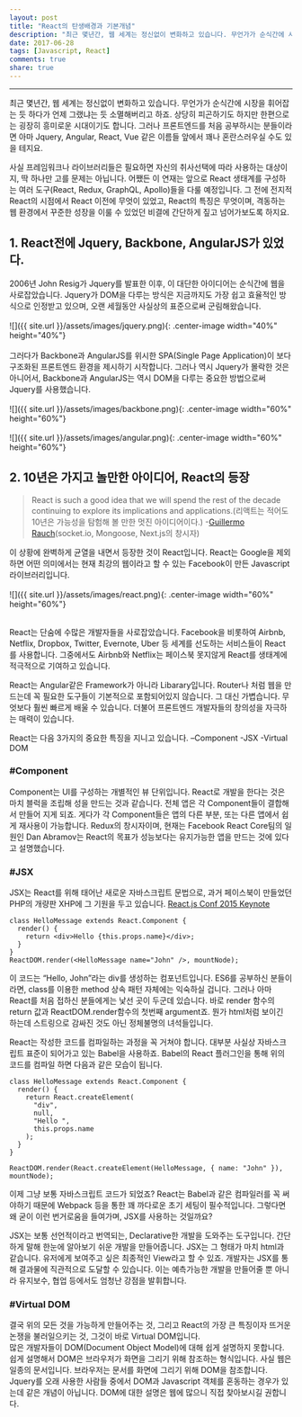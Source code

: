 ```yaml
---
layout: post
title: "React의 탄생배경과 기본개념"
description: "최근 몇년간, 웹 세계는 정신없이 변화하고 있습니다. 무언가가 순식간에 시장을 휘어잡는 듯 하다가 언제 그랬냐는 듯 소멸해버리고 하죠. 상당히 피곤하기도 하지만 한편으로는 굉장히 흥미로운 시대이기도 합니다. 그러나 프론트엔드를 처음 공부하시는 분들이라면 아마 Jquery, Angular, React, Vue 같은 이름들 앞에서 꽤나 혼란스러우실 수도 있을 테지요."
date: 2017-06-28
tags: [Javascript, React]
comments: true
share: true
---
```



--- 

최근 몇년간, 웹 세계는 정신없이 변화하고 있습니다. 무언가가 순식간에 시장을 휘어잡는 듯 하다가 언제 그랬냐는 듯 소멸해버리고 하죠. 상당히 피곤하기도 하지만 한편으로는 굉장히 흥미로운 시대이기도 합니다. 그러나 프론트엔드를 처음 공부하시는 분들이라면 아마 Jquery, Angular, React, Vue 같은 이름들 앞에서 꽤나 혼란스러우실 수도 있을 테지요.

사실 프레임워크나 라이브러리들은 필요하면 자신의 취사선택에 따라 사용하는 대상이지, 딱 하나만 고를 문제는 아닙니다. 어쨌든 이 연재는 앞으로 React 생태계를 구성하는 여러 도구(React, Redux, GraphQL, Apollo)들을 다룰 예정입니다. 그 전에 전지적 React의 시점에서 React 이전에 무엇이 있었고,  React의 특징은 무엇이며, 격동하는 웹 환경에서 꾸준한 성장을 이룰 수 있었던 비결에 간단하게 짚고 넘어가보도록 하지요.

## 1. React전에 Jquery, Backbone, AngularJS가 있었다.
2006년 John Resig가 Jquery를 발표한 이후, 이 대단한 아이디어는 순식간에 웹을 사로잡았습니다. Jquery가 DOM을 다루는 방식은 지금까지도 가장 쉽고 효율적인 방식으로 인정받고 있으며, 오랜 세월동안 사실상의 표준으로써 군림해왔습니다.
<br>
<br>
![]({{ site.url }}/assets/images/jquery.png){: .center-image width="40%" height="40%"}
<br>
<br>
그러다가 Backbone과 AngularJS를 위시한 SPA(Single Page Application)이 보다 구조화된 프론트엔드 환경을 제시하기 시작합니다. 그러나 역시 Jquery가 몰락한 것은 아니어서, Backbone과 AngularJS는 역시 DOM을 다루는 중요한 방법으로써 Jquery를  사용했습니다. 
<br>
<br>
![]({{ site.url }}/assets/images/backbone.png){: .center-image width="60%" height="60%"}
<br>
<br>
![]({{ site.url }}/assets/images/angular.png){: .center-image width="60%" height="60%"}


## 2. 10년은 가지고 놀만한 아이디어, React의 등장
>React is such a good idea that we will spend the rest of the decade continuing to explore its implications and applications.(리액트는 적어도 10년은 가능성을 탐험해 볼 만한 멋진 아이디어이다.) -[Guillermo Rauch‏](https://twitter.com/rauchg/status/801005961334943744)(socket.io, Mongoose, Next.js의 창시자)

이 상황에 완벽하게 균열을 내면서 등장한 것이 React입니다. React는 Google을 제외하면 어떤 의미에서는 현재 최강의 웹이라고 할 수 있는 Facebook이 만든 Javascript 라이브러리입니다.
<br>
<br>
![]({{ site.url }}/assets/images/react.png){: .center-image width="60%" height="60%"}
<br>
<br>

React는 단숨에 수많은 개발자들을 사로잡았습니다. Facebook을 비롯하여 Airbnb, Netflix, Dropbox, Twitter, Evernote, Uber 등 세계를 선도하는 서비스들이 React를 사용합니다. 그중에서도 Airbnb와 Netflix는 페이스북 못지않게 React를 생태계에 적극적으로 기여하고 있습니다.

 React는 Angular같은 Framework가 아니라 Libarary입니다. Router나 처럼 웹을 만드는데 꼭 필요한 도구들이 기본적으로 포함되어있지 않습니다. 그 대신 가볍습니다. 무엇보다 훨씬 빠르게 배울 수 있습니다. 더불어 프론트엔드 개발자들의 창의성을 자극하는 매력이 있습니다.

React는 다음 3가지의 중요한 특징을 지니고 있습니다.
–Component
-JSX
-Virtual DOM

### #Component
Component는 UI를 구성하는 개별적인 뷰 단위입니다. React로 개발을 한다는 것은 마치 블럭을 조립해 성을 만드는 것과 같습니다. 전체 앱은 각 Component들이 결합해서 만들어 지게 되죠. 게다가 각 Component들은 앱의 다른 부분, 또는 다른 앱에서 쉽게 재사용이 가능합니다. Redux의 창시자이며, 현재는 Facebook React Core팀의 일원인 Dan Abramov는 React의 목표가 성능보다는 유지가능한 앱을 만드는 것에 있다고 설명했습니다.

### #JSX
JSX는 React를 위해 태어난 새로운 자바스크립트 문법으로, 과거 페이스북이 만들었던 PHP의 개량판 XHP에 그 기원을 두고 있습니다. [React.js Conf 2015 Keynote](https://www.youtube.com/watch?v=KVZ-P-ZI6W4)

```
class HelloMessage extends React.Component {
  render() {
    return <div>Hello {this.props.name}</div>;
  }
}
ReactDOM.render(<HelloMessage name="John" />, mountNode);
```

이 코드는 “Hello,  John”라는 div를 생성하는 컴포넌트입니다.  ES6를 공부하신 분들이라면, class를 이용한 method 상속 패턴 자체에는 익숙하실 겁니다. 그러나 아마 React를 처음 접하신 분들에게는 낯선 곳이 두군데 있습니다. 바로 render 함수의 return 값과 ReactDOM.render함수의 첫번째 argument죠. 뭔가 html처럼 보이긴 하는데 스트링으로 감싸진 것도 아닌 정체불명의 녀석들입니다.

React는 작성한 코드를 컴파일하는 과정을 꼭 거쳐야 합니다. 대부분 사실상 자바스크립트 표준이 되어가고 있는 Babel을 사용하죠. Babel의 React 플러그인을 통해 위의 코드를 컴파일 하면 다음과 같은 모습이 됩니다.

```
class HelloMessage extends React.Component {
  render() {
    return React.createElement(
      "div",
      null,
      "Hello ",
      this.props.name
    );
  }
}

ReactDOM.render(React.createElement(HelloMessage, { name: "John" }), mountNode);
```

이제 그냥 보통 자바스크립트 코드가 되었죠? React는 Babel과 같은 컴파일러를 꼭 써야하기 때문에 Webpack 등을 통한 꽤 까다로운 초기 세팅이 필수적입니다. 그렇다면 왜 굳이 이런 번거로움을 들여가며, JSX를 사용하는 것일까요?

JSX는 보통 선언적이라고 번역되는, Declarative한 개발을 도와주는 도구입니다. 간단하게 말해 한눈에 알아보기 쉬운 개발을 만들어줍니다.  JSX는 그 형태가 마치 html과 같습니다.  유저에게 보여주고 싶은 최종적인 View라고 할 수 있죠. 개발자는 JSX를 통해 결과물에 직관적으로 도달할 수 있습니다. 이는 예측가능한 개발을 만들어줄 뿐 아니라 유지보수, 협업 등에서도 엄청난 강점을 발휘합니다. 

### #Virtual DOM

결국 위의 모든 것을 가능하게 만들어주는 것, 그리고 React의 가장 큰 특징이자 뜨거운 논쟁을 불러일으키는 것, 그것이 바로 Virtual DOM입니다.  
많은 개발자들이 DOM(Document Object Model)에 대해 쉽게 설명하지 못합니다. 쉽게 설명해서 DOM은 브라우저가 화면을 그리기 위해 참조하는 형식입니다. 사실 웹은 일종의 문서입니다. 브라우저는 문서를 화면에 그리기 위해 DOM을 참조합니다. Jquery를 오래 사용한 사람들 중에서 DOM과 Javascript 객체를 혼동하는 경우가 있는데 같은 개념이 아닙니다. DOM에 대한 설명은 웹에 많으니 직접 찾아보시길 권합니다.





